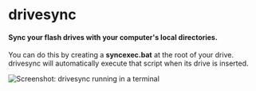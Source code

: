 # drivesync
#### Sync your flash drives with your computer's local directories.
You can do this by creating a **syncexec.bat** at the root of your drive. drivesync will automatically execute that script when its drive is inserted.

![Screenshot: drivesync running in a terminal](https://drive.google.com/uc?id=1DN9sHZEpYQcXTiActqQkoMPgWzkhq4xf)
